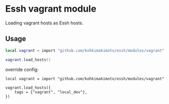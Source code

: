 # Essh vagrant module

Loading vagrant hosts as Essh hosts.

## Usage

```lua
local vagrant = import "github.com/kohkimakimoto/essh/modules/vagrant"

vagrant.load_hosts()
```

override config:

```
local vagrant = import "github.com/kohkimakimoto/essh/modules/vagrant"

vagrant.load_hosts({
    tags = {"vagrant", "local_dev"},
})
```
